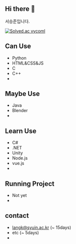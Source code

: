 ## Hi there 👋
서승준입니다.

[![Solved.ac
vycoml](http://mazassumnida.wtf/api/mini/generate_badge?boj=vycoml)](https://solved.ac/vycoml)

## Can Use
- Python
- HTML&CSS&JS
- C
- C++
- 

## Maybe Use
- Java
- Blender
- 

## Learn Use
- C#
- .NET
- Unity
- Node.js
- vue.js
- 

## Running Project
- Not yet
- 

## contact
- langk@syuin.ac.kr (~ 15days)
- etc (~ 5days)
- 
